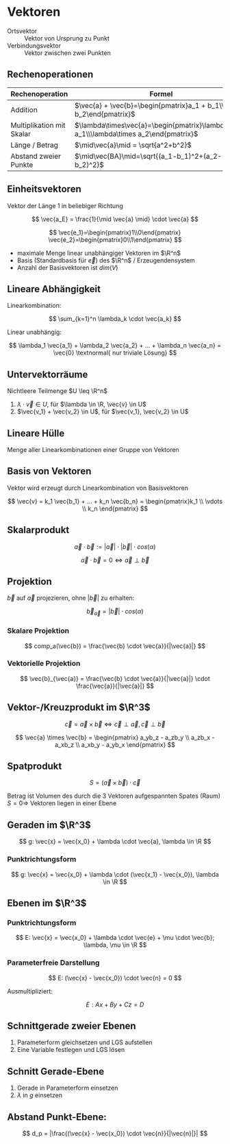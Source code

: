 # Vektoren

<dl>
    <dt>Ortsvektor</dt>
    <dd>Vektor von Ursprung zu Punkt</dd>
    <dt>Verbindungsvektor</dt>
    <dd>Vektor zwischen zwei Punkten</dd>
</dl>

## Rechenoperationen

| Rechenoperation           | Formel                                                                                  |
| ------------------------- | --------------------------------------------------------------------------------------- |
| Addition                  | $\vec{a} + \vec{b}=\begin{pmatrix}a_1 + b_1\\b_1 + b_2\end{pmatrix}$                    |
| Multiplikation mit Skalar | $\lambda\times\vec{a}=\begin{pmatrix}\lambda\times a_1\\\lambda\times a_2\end{pmatrix}$ |
| Länge / Betrag            | $\mid\vec{a}\mid = \sqrt{a^2+b^2}$                                                      |
| Abstand zweier Punkte     | $\mid\vec{BA}\mid=\sqrt{(a_1-b_1)^2+(a_2-b_2)^2}$                                       |

## Einheitsvektoren

Vektor der Länge 1 in beliebiger Richtung

$$
 \vec{a_E} = \frac{1}{\mid \vec{a} \mid} \cdot \vec{a}
$$

$$
 \vec{e_1}=\begin{pmatrix}1\\0\end{pmatrix} \vec{e_2}=\begin{pmatrix}0\\1\end{pmatrix}
$$

- maximale Menge linear unabhängiger Vektoren im $\R^n$
- Basis (Standardbasis für $\vec{e}$) des $\R^n$ / Erzeugendensystem
- Anzahl der Basisvektoren ist $dim(V)$

## Lineare Abhängigkeit

Linearkombination:

$$
 \sum_{k=1}^n \lambda_k \cdot \vec{a_k}
$$

Linear unabhängig:

$$
 \lambda_1 \vec{a_1} + \lambda_2 \vec{a_2} + ... + \lambda_n \vec{a_n} = \vec{0} \textnormal{ nur triviale Lösung}
$$

## Untervektorräume

Nichtleere Teilmenge $U \leq \R^n$

1. $\lambda \cdot \vec{v} \in U$, für $\lambda \in \R, \vec{v} \in U$
2. $\vec{v_1} + \vec{v_2} \in U$, für $\vec{v_1}, \vec{v_2} \in U$

## Lineare Hülle

Menge aller Linearkombinationen einer Gruppe von Vektoren

## Basis von Vektoren

Vektor wird erzeugt durch Linearkombination von Basisvektoren

$$
 \vec{v} = k_1 \vec{b_1} + ... + k_n \vec{b_n} = \begin{pmatrix}k_1 \\ \vdots \\ k_n \end{pmatrix}
$$

## Skalarprodukt

$$
 \vec{a} \cdot \vec{b} := | \vec{a} | \cdot | \vec{b} | \cdot cos (\alpha)
$$

$$
 \vec{a} \cdot \vec{b} = 0 \Leftrightarrow \vec{a} \perp \vec{b}
$$

## Projektion

$\vec{b}$ auf $\vec{a}$ projezieren, ohne $|\vec{b}|$ zu erhalten:

$$
 \vec{b}_{\vec{a}} = |\vec{b}| \cdot cos(\alpha)
$$

### Skalare Projektion

$$
 comp_a(\vec{b}) = \frac{\vec{b} \cdot \vec{a}}{|\vec{a}|}
$$

### Vektorielle Projektion

$$
 \vec{b}_{\vec{a}} = \frac{\vec{b} \cdot \vec{a}}{|\vec{a}|} \cdot \frac{\vec{a}}{|\vec{a}|}
$$

## Vektor-/Kreuzprodukt im $\R^3$

$$
 \vec{c} = \vec{a} \times \vec{b} \Leftrightarrow \vec{c} \perp \vec{a}, \vec{c} \perp \vec{b}
$$

$$
 \vec{a} \times \vec{b} = \begin{pmatrix} a_yb_z - a_zb_y \\ a_zb_x - a_xb_z \\ a_xb_y - a_yb_x \end{pmatrix}
$$

## Spatprodukt

$$
 S = (\vec{a} \times \vec{b}) \cdot \vec{c}
$$

Betrag ist Volumen des durch die 3 Vektoren aufgespannten Spates (Raum)
$S = 0 \Rightarrow$ Vektoren liegen in einer Ebene

## Geraden im $\R^3$

$$
 g: \vec{x} = \vec{x_0} + \lambda \cdot \vec{a}, \lambda \in \R
$$

### Punktrichtungsform

$$
 g: \vec{x} = \vec{x_0} + \lambda \cdot (\vec{x_1} - \vec{x_0}), \lambda \in \R
$$

## Ebenen im $\R^3$

### Punktrichtungsform

$$
 E: \vec{x} = \vec{x_0} + \lambda \cdot \vec{e} + \mu \cdot \vec{b}; \lambda, \mu \in \R
$$

### Parameterfreie Darstellung

$$
 E: (\vec{x} - \vec{x_0}) \cdot \vec{n} = 0
$$

Ausmultipliziert:

$$
 E: Ax + By + Cz = D
$$

## Schnittgerade zweier Ebenen

1. Parameterform gleichsetzen und LGS aufstellen
2. Eine Variable festlegen und LGS lösen

## Schnitt Gerade-Ebene

1. Gerade in Parameterform einsetzen
2. $\lambda$ in $g$ einsetzen

## Abstand Punkt-Ebene:

$$
 d_p = |\frac{(\vec{x} - \vec{x_0}) \cdot \vec{n}}{|\vec{n}|}|
$$
